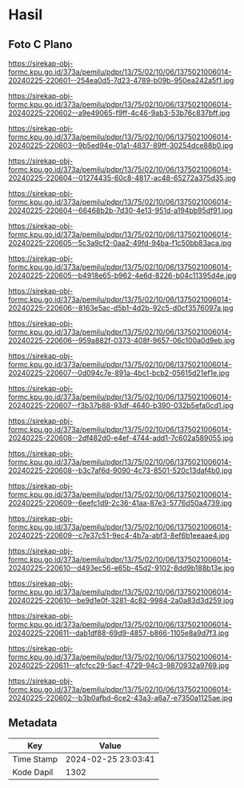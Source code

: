 # Hasil

## Foto C Plano

https://sirekap-obj-formc.kpu.go.id/373a/pemilu/pdpr/13/75/02/10/06/1375021006014-20240225-220601--254ea0d5-7d23-4789-b09b-950ea242a5f1.jpg

https://sirekap-obj-formc.kpu.go.id/373a/pemilu/pdpr/13/75/02/10/06/1375021006014-20240225-220602--a9e49065-f9ff-4c46-9ab3-53b76c837bff.jpg

https://sirekap-obj-formc.kpu.go.id/373a/pemilu/pdpr/13/75/02/10/06/1375021006014-20240225-220603--9b5ed94e-01a1-4837-89ff-30254dce88b0.jpg

https://sirekap-obj-formc.kpu.go.id/373a/pemilu/pdpr/13/75/02/10/06/1375021006014-20240225-220604--01274435-60c8-4817-ac48-65272a375d35.jpg

https://sirekap-obj-formc.kpu.go.id/373a/pemilu/pdpr/13/75/02/10/06/1375021006014-20240225-220604--66468b2b-7d30-4e13-951d-a194bb95df91.jpg

https://sirekap-obj-formc.kpu.go.id/373a/pemilu/pdpr/13/75/02/10/06/1375021006014-20240225-220605--5c3a9cf2-0aa2-49fd-94ba-f1c50bb83aca.jpg

https://sirekap-obj-formc.kpu.go.id/373a/pemilu/pdpr/13/75/02/10/06/1375021006014-20240225-220605--b4918e65-b962-4e6d-8226-b04c11395d4e.jpg

https://sirekap-obj-formc.kpu.go.id/373a/pemilu/pdpr/13/75/02/10/06/1375021006014-20240225-220606--8163e5ac-d5b1-4d2b-92c5-d0cf3576097a.jpg

https://sirekap-obj-formc.kpu.go.id/373a/pemilu/pdpr/13/75/02/10/06/1375021006014-20240225-220606--959a882f-0373-408f-9657-06c100a0d9eb.jpg

https://sirekap-obj-formc.kpu.go.id/373a/pemilu/pdpr/13/75/02/10/06/1375021006014-20240225-220607--0d094c7e-891a-4bc1-bcb2-05615d21ef1e.jpg

https://sirekap-obj-formc.kpu.go.id/373a/pemilu/pdpr/13/75/02/10/06/1375021006014-20240225-220607--f3b37b88-93df-4640-b390-032b5efa0cd1.jpg

https://sirekap-obj-formc.kpu.go.id/373a/pemilu/pdpr/13/75/02/10/06/1375021006014-20240225-220608--2df482d0-e4ef-4744-add1-7c602a589055.jpg

https://sirekap-obj-formc.kpu.go.id/373a/pemilu/pdpr/13/75/02/10/06/1375021006014-20240225-220608--b3c7af6d-9090-4c73-8501-520c13daf4b0.jpg

https://sirekap-obj-formc.kpu.go.id/373a/pemilu/pdpr/13/75/02/10/06/1375021006014-20240225-220609--6eefc1d9-2c36-41aa-87e3-5776d50a4739.jpg

https://sirekap-obj-formc.kpu.go.id/373a/pemilu/pdpr/13/75/02/10/06/1375021006014-20240225-220609--c7e37c51-9ec4-4b7a-abf3-8ef6b1eeaae4.jpg

https://sirekap-obj-formc.kpu.go.id/373a/pemilu/pdpr/13/75/02/10/06/1375021006014-20240225-220610--d493ec56-e65b-45d2-9102-8dd9b188b13e.jpg

https://sirekap-obj-formc.kpu.go.id/373a/pemilu/pdpr/13/75/02/10/06/1375021006014-20240225-220610--be9d1e0f-3281-4c82-9984-2a0a83d3d259.jpg

https://sirekap-obj-formc.kpu.go.id/373a/pemilu/pdpr/13/75/02/10/06/1375021006014-20240225-220611--dab1df88-69d9-4857-b866-1105e8a9d7f3.jpg

https://sirekap-obj-formc.kpu.go.id/373a/pemilu/pdpr/13/75/02/10/06/1375021006014-20240225-220611--afcfcc29-5acf-4729-94c3-9870932a9769.jpg

https://sirekap-obj-formc.kpu.go.id/373a/pemilu/pdpr/13/75/02/10/06/1375021006014-20240225-220602--b3b0afbd-6ce2-43a3-a6a7-e7350a1125ae.jpg


## Metadata

| Key        | Value               |
| ---------- | ------------------- |
| Time Stamp | 2024-02-25 23:03:41 |
| Kode Dapil | 1302                |



